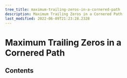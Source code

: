 ```yaml
---
tree_title: maximum-trailing-zeros-in-a-cornered-path
description: Maximum Trailing Zeros in a Cornered Path
last_modified: 2022-06-09T21:23:28.2328
---
```


# Maximum Trailing Zeros in a Cornered Path

## Contents
